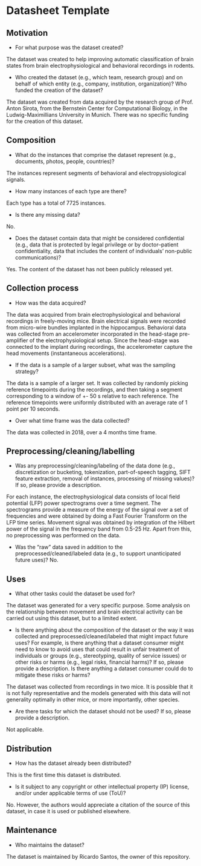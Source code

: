 # Datasheet Template

## Motivation

- For what purpose was the dataset created?

The dataset was created to help improving automatic classification of brain states from brain electrophysiological and behavioral recordings in rodents.


- Who created the dataset (e.g., which team, research group) and on behalf of which entity (e.g., company, institution, organization)? Who funded the creation of the dataset?

The dataset was created from data acquired by the research group of Prof. Anton Sirota, from the Bernstein Center for Computational Biology, in the Ludwig-Maximillians University in Munich. There was no specific funding for the creation of this dataset.

 
## Composition

- What do the instances that comprise the dataset represent (e.g., documents, photos, people, countries)?

The instances represent segments of behavioral and electropysiological signals.

- How many instances of each type are there?

Each type has a total of 7725 instances.

- Is there any missing data?

No.

- Does the dataset contain data that might be considered confidential (e.g., data that is protected by legal privilege or by    doctor–patient confidentiality, data that includes the content of individuals’ non-public communications)?

Yes. The content of the dataset has not been publicly released yet.

## Collection process

- How was the data acquired?

The data was acquired from brain electrophysiological and behavioral recordings in freely-moving mice. Brain electrical signals were recorded from micro-wire bundles implanted in the hippocampus. Behavioral data was collected from an accelerometer incorporated in the head-stage pre-amplifier of the electrophysiological setup. Since the head-stage was connected to the implant during recordings, the accelerometer capture the head movements (instantaneous accelerations).

- If the data is a sample of a larger subset, what was the sampling strategy? 

The data is a sample of a larger set. It was collected by randomly picking reference timepoints during the recordings, and then taking a segment corresponding to a window of +- 50 s relative to each reference. The reference timepoints were uniformly distributed with an average rate of 1 point per 10 seconds.

- Over what time frame was the data collected?

The data was collected in 2018, over a 4 months time frame.

## Preprocessing/cleaning/labelling

- Was any preprocessing/cleaning/labeling of the data done (e.g., discretization or bucketing, tokenization, part-of-speech tagging, SIFT feature extraction, removal of instances, processing of missing values)? If so, please provide a description. 

For each instance, the electrophysiological data consists of local field potential (LFP) power spectrograms over a time  segment. The spectrograms provide a measure of the energy of the signal over a set of frequencies and were obtained by doing a Fast Fourier Transform on the LFP time series.
Movement signal was obtained by integration of the Hilbert power of the signal in the frequency band from 0.5-25 Hz.
Apart from this, no preprocessing was performed on the data.

- Was the “raw” data saved in addition to the preprocessed/cleaned/labeled data (e.g., to support unanticipated future uses)? 
No.
 
## Uses

- What other tasks could the dataset be used for? 

The dataset was generated for a very specific purpose. Some analysis on the relationship between movement and brain electrical activity can be carried out using this dataset, but to a limited extent.

- Is there anything about the composition of the dataset or the way it was collected and preprocessed/cleaned/labeled that might impact future uses? For example, is there anything that a dataset consumer might need to know to avoid uses that could result in unfair treatment of individuals or groups (e.g., stereotyping, quality of service issues) or other risks or harms (e.g., legal risks, financial harms)? If so, please provide a description. Is there anything a dataset consumer could do to mitigate these risks or harms? 

The dataset was collected from recordings in two mice. It is possible that it is not fully representative and the models generated with this data will not generality optimally in other mice, or more importantly, other species.

- Are there tasks for which the dataset should not be used? If so, please provide a description.

Not applicable.


## Distribution

- How has the dataset already been distributed? 

This is the first time this dataset is distributed.

- Is it subject to any copyright or other intellectual property (IP) license, and/or under applicable terms of use (ToU)?  

No. However, the authors would appreciate a citation of the source of this dataset, in case it is used or published elsewhere.

## Maintenance

- Who maintains the dataset?

The dataset is maintained by Ricardo Santos, the owner of this repository.
